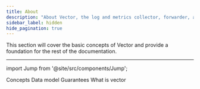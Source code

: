 ```yaml
---
title: About
description: "About Vector, the log and metrics collector, forwarder, and router"
sidebar_label: hidden
hide_pagination: true
---
```


This section will cover the basic concepts of Vector and provide a foundation
for the rest of the documentation.

---

import Jump from '@site/src/components/Jump';

<Jump to="/docs/about/concepts/">Concepts</Jump>
<Jump to="/docs/about/data-model/">Data model</Jump>
<Jump to="/docs/about/guarantees/">Guarantees</Jump>
<Jump to="/docs/about/what-is-vector/">What is vector</Jump>



